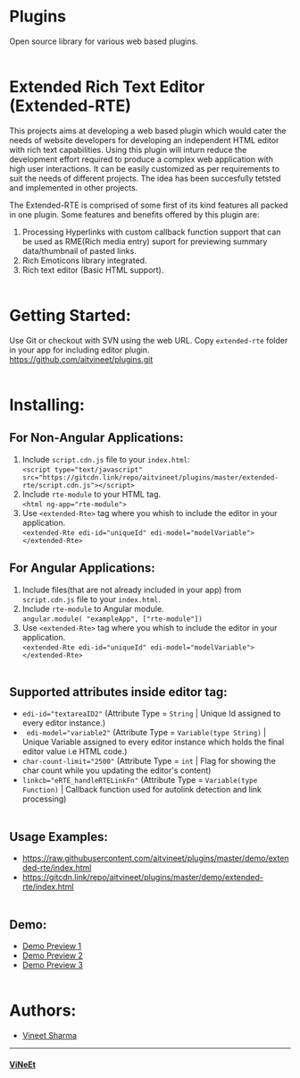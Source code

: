 # Plugins
Open source library for various web based plugins.
<br/>
<br/>

# Extended Rich Text Editor (Extended-RTE)
This projects aims at developing a web based plugin which would cater the needs of website
developers for developing an independent HTML editor with rich text capabilities. Using this plugin
will inturn reduce the development effort required to produce a complex web application with high user
interactions. It can be easily customized as per requirements to suit the needs of different projects. The
idea has been succesfully tetsted and implemented in other projects.<br/>

The Extended-RTE is comprised of some first of its kind features all packed in one plugin. Some
features and benefits offered by this plugin are:<br/>
1. Processing Hyperlinks with custom callback function support that can be used as RME(Rich media entry) suport for previewing summary data/thumbnail of pasted links.<br/>
2. Rich Emoticons library integrated.<br/>
4. Rich text editor (Basic HTML support).<br/><br/>

# Getting Started:<br/>
Use Git or checkout with SVN using the web URL. Copy `extended-rte` folder in your app for including editor plugin.
https://github.com/aitvineet/plugins.git<br/><br/>

# Installing:<br/>

## For Non-Angular Applications:
1. Include `script.cdn.js` file to your `index.html`:<br/>
    `<script type="text/javascript" src="https://gitcdn.link/repo/aitvineet/plugins/master/extended-rte/script.cdn.js"></script>`<br/>
2. Include `rte-module` to your HTML tag.<br/>
    `<html ng-app="rte-module">`<br/>
3. Use `<extended-Rte>` tag where you whish to include the editor in your application.<br/>
    `<extended-Rte edi-id="uniqueId" edi-model="modelVariable"></extended-Rte>`<br/>

## For Angular Applications:
1. Include files(that are not already included in your app) from `script.cdn.js` file to your `index.html`.<br/>
2. Include `rte-module` to Angular module.<br/>
   `angular.module( "exampleApp", ["rte-module"])`<br/>
3. Use `<extended-Rte>` tag where you whish to include the editor in your application.<br/>
    `<extended-Rte edi-id="uniqueId" edi-model="modelVariable"></extended-Rte>`<br/><br/>

## Supported attributes inside editor tag:<br/>
* `edi-id="textareaID2"` (Attribute Type = `String` | Unique Id assigned to every editor instance.)<br/>
* ` edi-model="variable2"` (Attribute Type = `Variable(type String)` | Unique Variable assigned to every editor instance which holds the final editor value i.e HTML code.)<br/>
* `char-count-limit="2500"` (Attribute Type = `int` | Flag for showing the char count while you updating the editor's content)<br/>
* `linkcb="eRTE_handleRTELinkFn"` (Attribute Type = `Variable(type Function)` | Callback function used for autolink detection and link processing)<br/><br/>

## Usage Examples:<br/>
* https://raw.githubusercontent.com/aitvineet/plugins/master/demo/extended-rte/index.html<br/>
* https://gitcdn.link/repo/aitvineet/plugins/master/demo/extended-rte/index.html<br/><br/>

## Demo:<br/>
* [Demo Preview 1](https://plnkr.co/edit/EL350y9Y6h2mKhpH?preview)<br/>
* [Demo Preview 2](https://embed.plnkr.co/EL350y9Y6h2mKhpH/)<br/>
* [Demo Preview 3](https://plnkr.co/edit/EL350y9Y6h2mKhpH)<br/><br/>

# Authors: <br/>

* [Vineet Sharma](https://www.linkedin.com/in/vineet300688)<br/>

------------------------------------------------------------
#### [ViNeEt](https://www.linkedin.com/in/vineet300688)<br/>
